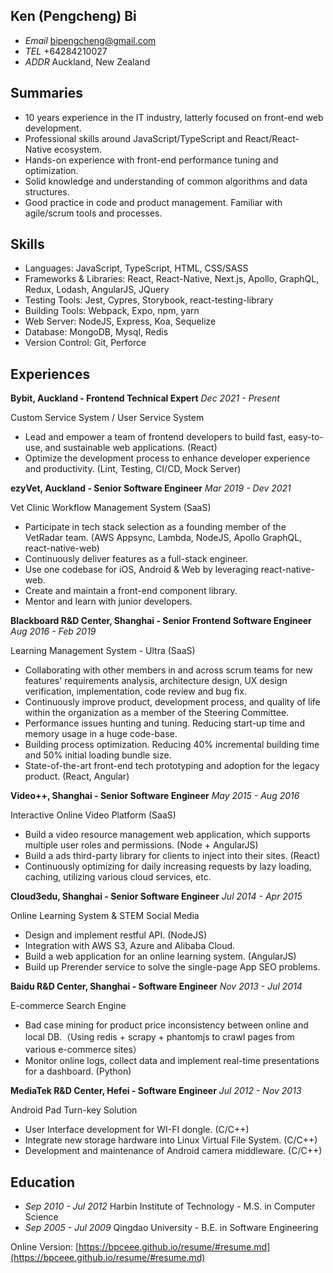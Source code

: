 ## Ken (Pengcheng) Bi

* _Email_  [bipengcheng@gmail.com](mailto:bipengcheng@gmail.com)
* _TEL_     +64284210027
* _ADDR_ Auckland, New Zealand


## Summaries

* 10 years experience in the IT industry, latterly focused on front-end web development.
* Professional skills around JavaScript/TypeScript and React/React-Native ecosystem.
* Hands-on experience with front-end performance tuning and optimization.
* Solid knowledge and understanding of common algorithms and data structures.
* Good practice in code and product management. Familiar with agile/scrum tools and processes.

## Skills
* Languages: JavaScript, TypeScript, HTML, CSS/SASS
* Frameworks & Libraries: React, React-Native, Next.js, Apollo, GraphQL, Redux, Lodash, AngularJS, JQuery 
* Testing Tools: Jest, Cypres, Storybook, react-testing-library
* Building Tools: Webpack, Expo, npm, yarn
* Web Server: NodeJS, Express, Koa, Sequelize
* Database: MongoDB, Mysql, Redis
* Version Control: Git, Perforce


## Experiences

**Bybit, Auckland - Frontend Technical Expert** _Dec 2021 - Present_

Custom Service System / User Service System

* Lead and empower a team of frontend developers to build fast, easy-to-use, and sustainable web applications. (React)
* Optimize the development process to enhance developer experience and productivity. (Lint, Testing, CI/CD, Mock Server)


**ezyVet, Auckland - Senior Software Engineer** _Mar 2019 - Dev 2021_

Vet Clinic Workflow Management System (SaaS)

* Participate in tech stack selection as a founding member of the VetRadar team. (AWS Appsync, Lambda, NodeJS, Apollo GraphQL, react-native-web)
* Continuously deliver features as a full-stack engineer.
* Use one codebase for iOS, Android & Web by leveraging react-native-web.
* Create and maintain a front-end component library.
* Mentor and learn with junior developers.


**Blackboard R&D Center, Shanghai - Senior Frontend Software Engineer** _Aug 2016 - Feb 2019_

Learning Management System - Ultra (SaaS)

* Collaborating with other members in and across scrum teams for new features' requirements analysis, architecture design, UX design verification, implementation, code review and bug fix.
* Continuously improve product, development process, and quality of life within the organization as a member of the Steering Committee.
* Performance issues hunting and tuning. Reducing start-up time and memory usage in a huge code-base. 
* Building process optimization. Reducing 40% incremental building time and 50% initial loading bundle size.
* State-of-the-art front-end tech prototyping and adoption for the legacy product. (React, Angular)


**Video++, Shanghai - Senior Software Engineer** _May 2015 - Aug 2016_

Interactive Online Video Platform (SaaS)

* Build a video resource management web application, which supports multiple user roles and permissions. (Node + AngularJS)
* Build a ads third-party library for clients to inject into their sites. (React)
* Continuously optimizing for daily increasing requests by lazy loading, caching, utilizing various cloud services, etc.


**Cloud3edu, Shanghai - Senior Software Engineer** _Jul 2014 - Apr 2015_

Online Learning System & STEM Social Media

* Design and implement restful API. (NodeJS)
* Integration with AWS S3, Azure and Alibaba Cloud.
* Build a web application for an online learning system. (AngularJS)
* Build up Prerender service to solve the single-page App SEO problems.


**Baidu R&D Center, Shanghai - Software Engineer** _Nov 2013 - Jul 2014_

E-commerce Search Engine

* Bad case mining for product price inconsistency between online and local DB.（Using redis + scrapy + phantomjs to crawl pages from various e-commerce sites）
* Monitor online logs, collect data and implement real-time presentations for a dashboard. (Python)


**MediaTek R&D Center, Hefei - Software Engineer** _Jul 2012 - Nov 2013_

Android Pad Turn-key Solution

* User Interface development for WI-FI dongle. (C/C++)
* Integrate new storage hardware into Linux Virtual File System. (C/C++)
* Development and maintenance of Android camera middleware. (C/C++)


## Education
* _Sep 2010 - Jul 2012_ Harbin Institute of Technology - M.S. in Computer Science
* _Sep 2005 - Jul 2009_ Qingdao University - B.E. in Software Engineering

Online Version: [https://bpceee.github.io/resume/#resume.md](https://bpceee.github.io/resume/#resume.md)
